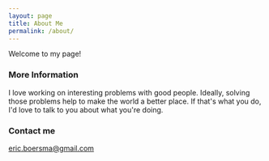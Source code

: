 ```yaml
---
layout: page
title: About Me
permalink: /about/
---
```


Welcome to my page!

### More Information

I love working on interesting problems with good people. Ideally, solving those problems help to make the world a better place. 
If that's what you do, I'd love to talk to you about what you're doing. 

### Contact me

[eric.boersma@gmail.com](mailto:eric.boersma@gmail.com)
